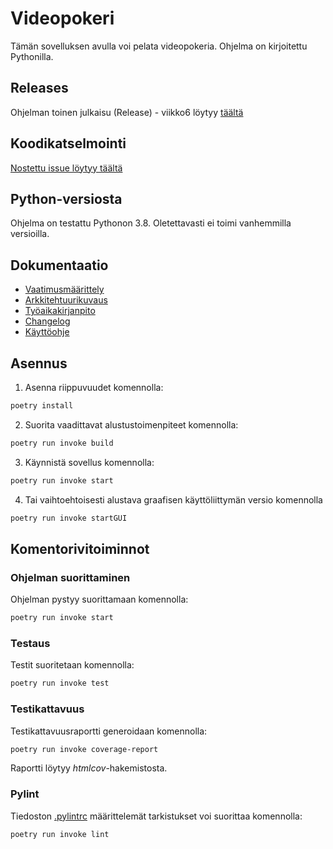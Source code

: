 # Videopokeri

Tämän sovelluksen avulla voi pelata videopokeria. Ohjelma on kirjoitettu Pythonilla.

## Releases
Ohjelman toinen julkaisu (Release) - viikko6 löytyy [täältä](https://github.com/nuuttikuosa/ohjelmistotekniikka2024/releases/tag/viikko5) 

## Koodikatselmointi

[Nostettu issue löytyy täältä](https://github.com/iita-mari/ot-harjoitustyo/issues/1)


## Python-versiosta
Ohjelma on testattu Pythonon 3.8. Oletettavasti ei toimi vanhemmilla versioilla.

## Dokumentaatio
- [Vaatimusmäärittely](./videopoker/documentation/requirements.md)
- [Arkkitehtuurikuvaus](./videopoker/documentation/arkkitehtuuri.md)
- [Työaikakirjanpito](./videopoker/documentation/working_hours.md)
- [Changelog](./videopoker/documentation/changelog.md)
- [Käyttöohje](./videopoker/documentation/kayttoohje.md)
  
## Asennus

1. Asenna riippuvuudet komennolla:

```bash
poetry install
```

2. Suorita vaadittavat alustustoimenpiteet komennolla:

```bash
poetry run invoke build
```

3. Käynnistä sovellus komennolla:
```bash
poetry run invoke start
```
4. Tai vaihtoehtoisesti alustava graafisen käyttöliittymän versio komennolla
```bash
poetry run invoke startGUI
```

## Komentorivitoiminnot

### Ohjelman suorittaminen

Ohjelman pystyy suorittamaan komennolla:

```bash
poetry run invoke start
```
### Testaus

Testit suoritetaan komennolla:

```bash
poetry run invoke test
```

### Testikattavuus

Testikattavuusraportti generoidaan komennolla:

```bash
poetry run invoke coverage-report
```

Raportti löytyy _htmlcov_-hakemistosta.

### Pylint

Tiedoston [.pylintrc](./videopoker/.pylintrc) määrittelemät tarkistukset voi suorittaa komennolla:

```bash
poetry run invoke lint
